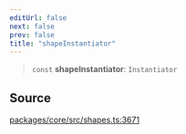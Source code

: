 ```yaml
---
editUrl: false
next: false
prev: false
title: "shapeInstantiator"
---
```


> `const` **shapeInstantiator**: `Instantiator`

## Source

[packages/core/src/shapes.ts:3671](https://github.com/dgmjs/dgmjs/blob/main/packages/core/src/shapes.ts#L3671)
